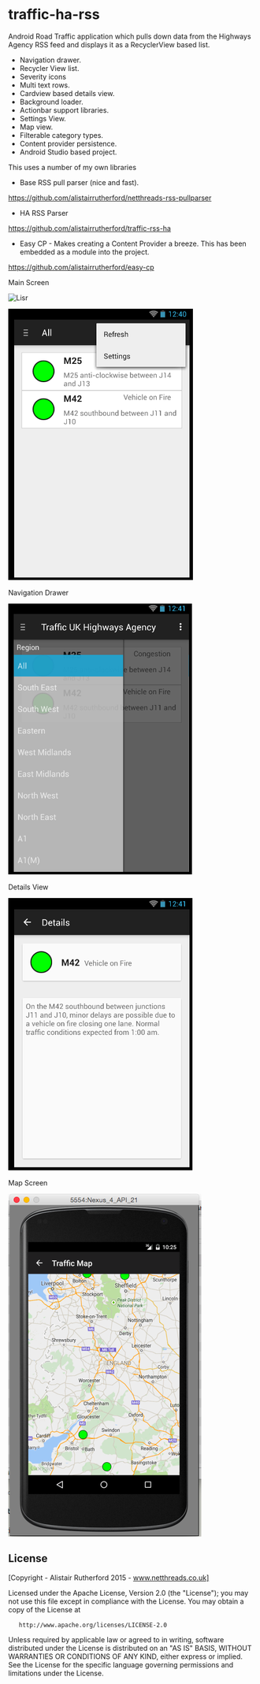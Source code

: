 # traffic-ha-rss
Android Road Traffic application which pulls down data from the Highways Agency  RSS feed and displays it as a RecyclerView based list.

- Navigation drawer.
- Recycler View list.
- Severity icons
- Multi text rows.
- Cardview based details view.
- Background loader.
- Actionbar support libraries.
- Settings View.
- Map view.
- Filterable category types.
- Content provider persistence.
- Android Studio based project.

This uses a number of my own libraries

- Base RSS pull parser (nice and fast).

https://github.com/alistairrutherford/netthreads-rss-pullparser

- HA RSS Parser

https://github.com/alistairrutherford/traffic-rss-ha

- Easy CP - Makes creating a Content Provider a breeze. This has been embedded as a module into the project.

https://github.com/alistairrutherford/easy-cp

Main Screen

![Lisr](https://github.com/alistairrutherford/images/raw/master/traffic-ha-rss-list.png) 

![Lisr](https://github.com/alistairrutherford/images/raw/master/traffic-ha-rss-1.png) 

Navigation Drawer 

![Demo](https://github.com/alistairrutherford/images/raw/master/traffic-ha-rss-2.png) 

Details View

![Demo](https://github.com/alistairrutherford/images/raw/master/traffic-ha-rss-3.png) 

Map Screen

![Lisr](https://github.com/alistairrutherford/images/raw/master/traffic-ha-rss-map.png) 

License
--------
[Copyright - Alistair Rutherford 2015 - www.netthreads.co.uk]

Licensed under the Apache License, Version 2.0 (the "License");
   you may not use this file except in compliance with the License.
   You may obtain a copy of the License at

       http://www.apache.org/licenses/LICENSE-2.0

   Unless required by applicable law or agreed to in writing, software
   distributed under the License is distributed on an "AS IS" BASIS,
   WITHOUT WARRANTIES OR CONDITIONS OF ANY KIND, either express or implied.
   See the License for the specific language governing permissions and
   limitations under the License.
